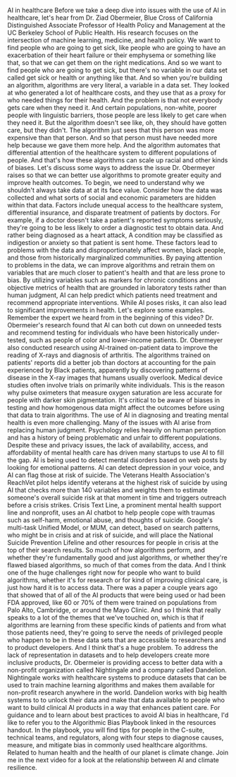 AI in healthcare
Before we take a deep dive into issues with the use of AI in healthcare, let's hear from Dr. Ziad Obermeier, Blue Cross of California Distinguished Associate Professor of Health Policy and Management at the UC Berkeley School of Public Health. His research focuses on the intersection of machine learning, medicine, and health policy. We want to find people who are going to get sick, like people who are going to have an exacerbation of their heart failure or their emphysema or something like that, so that we can get them on the right medications. And so we want to find people who are going to get sick, but there's no variable in our data set called get sick or health or anything like that. And so when you're building an algorithm, algorithms are very literal, a variable in a data set. They looked at who generated a lot of healthcare costs, and they use that as a proxy for who needed things for their health. And the problem is that not everybody gets care when they need it. And certain populations, non-white, poorer people with linguistic barriers, those people are less likely to get care when they need it. But the algorithm doesn't see like, oh, they should have gotten care, but they didn't. The algorithm just sees that this person was more expensive than that person. And so that person must have needed more help because we gave them more help. And the algorithm automates that differential attention of the healthcare system to different populations of people. And that's how these algorithms can scale up racial and other kinds of biases. Let's discuss some ways to address the issue Dr. Obermeyer raises so that we can better use algorithms to promote greater equity and improve health outcomes. To begin, we need to understand why we shouldn't always take data at at its face value. Consider how the data was collected and what sorts of social and economic parameters are hidden within that data. Factors include unequal access to the healthcare system, differential insurance, and disparate treatment of patients by doctors. For example, if a doctor doesn't take a patient's reported symptoms seriously, they're going to be less likely to order a diagnostic test to obtain data. And rather being diagnosed as a heart attack, A condition may be classified as indigestion or anxiety so that patient is sent home. These factors lead to problems with the data and disproportionately affect women, black people, and those from historically marginalized communities. By paying attention to problems in the data, we can improve algorithms and retrain them on variables that are much closer to patient's health and that are less prone to bias. By utilizing variables such as markers for chronic conditions and objective metrics of health that are grounded in laboratory tests rather than human judgment, AI can help predict which patients need treatment and recommend appropriate interventions. While AI poses risks, it can also lead to significant improvements in health. Let's explore some examples. Remember the expert we heard from in the beginning of this video? Dr. Obermeier's research found that AI can both cut down on unneeded tests and recommend testing for individuals who have been historically under-tested, such as people of color and lower-income patients. Dr. Obermeyer also conducted research using AI-trained on-patient data to improve the reading of X-rays and diagnosis of arthritis. The algorithms trained on patients' reports did a better job than doctors at accounting for the pain experienced by Black patients, apparently by discovering patterns of disease in the X-ray images that humans usually overlook. Medical device studies often involve trials on primarily white individuals. This is the reason why pulse oximeters that measure oxygen saturation are less accurate for people with darker skin pigmentation. It's critical to be aware of biases in testing and how homogenous data might affect the outcomes before using that data to train algorithms. The use of AI in diagnosing and treating mental health is even more challenging. Many of the issues with AI arise from replacing human judgment. Psychology relies heavily on human perception and has a history of being problematic and unfair to different populations. Despite these and privacy issues, the lack of availability, access, and affordability of mental health care has driven many startups to use AI to fill the gap. AI is being used to detect mental disorders based on web posts by looking for emotional patterns. AI can detect depression in your voice, and AI can flag those at risk of suicide. The Veterans Health Association's ReachVet pilot helps identify veterans at the highest risk of suicide by using AI that checks more than 140 variables and weights them to estimate someone's overall suicide risk at that moment in time and triggers outreach before a crisis strikes. Crisis Text Line, a prominent mental health support line and nonprofit, uses an AI chatbot to help people cope with traumas such as self-harm, emotional abuse, and thoughts of suicide. Google's multi-task Unified Model, or MUM, can detect, based on search patterns, who might be in crisis and at risk of suicide, and will place the National Suicide Prevention Lifeline and other resources for people in crisis at the top of their search results. So much of how algorithms perform, and whether they're fundamentally good and just algorithms, or whether they're flawed biased algorithms, so much of that comes from the data. And I think one of the huge challenges right now for people who want to build algorithms, whether it's for research or for kind of improving clinical care, is just how hard it is to access data. There was a paper a couple years ago that showed that of all of the AI products that were being used or had been FDA approved, like 60 or 70% of them were trained on populations from Palo Alto, Cambridge, or around the Mayo Clinic. And so I think that really speaks to a lot of the themes that we've touched on, which is that if algorithms are learning from these specific kinds of patients and from what those patients need, they're going to serve the needs of privileged people who happen to be in these data sets that are accessible to researchers and to product developers. And I think that's a huge problem. To address the lack of representation in datasets and to help developers create more inclusive products, Dr. Obermeier is providing access to better data with a non-profit organization called Nightingale and a company called Dandelion. Nightingale works with healthcare systems to produce datasets that can be used to train machine learning algorithms and makes them available for non-profit research anywhere in the world. Dandelion works with big health systems to to unlock their data and make that data available to people who want to build clinical AI products in a way that enhances patient care. For guidance and to learn about best practices to avoid AI bias in healthcare, I'd like to refer you to the Algorithmic Bias Playbook linked in the resources handout. In the playbook, you will find tips for people in the C-suite, technical teams, and regulators, along with four steps to diagnose causes, measure, and mitigate bias in commonly used healthcare algorithms. Related to human health and the health of our planet is climate change. Join me in the next video for a look at the relationship between AI and climate resilience.